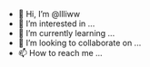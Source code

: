 - 👋 Hi, I’m @llliww
- 👀 I’m interested in ...
- 🌱 I’m currently learning ...
- 💞️ I’m looking to collaborate on ...
- 📫 How to reach me ...

<!---
llliww/llliww is a ✨ special ✨ repository because its `README.md` (this file) appears on your GitHub profile.
You can click the Preview link to take a look at your changes.
--->
